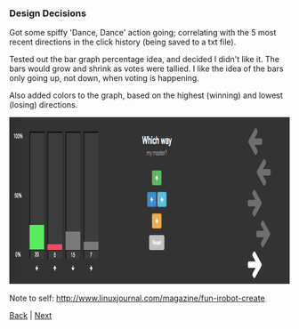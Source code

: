 ### Design Decisions

Got some spiffy 'Dance, Dance' action going; correlating with the 5 most recent directions in the click history (being saved to a txt file).

Tested out the bar graph percentage idea, and decided I didn't like it. The bars would grow and shrink as votes were tallied. I like the idea of the bars only going up, not down, when voting is happening.

Also added colors to the graph, based on the highest (winning) and lowest (losing) directions.

<a href="img/dance_dance_design.png"><img src="img/dance_dance_design.png" height="300"></a>

Note to self: <http://www.linuxjournal.com/magazine/fun-irobot-create>

[Back](28.md) | [Next](../may/4.md)
